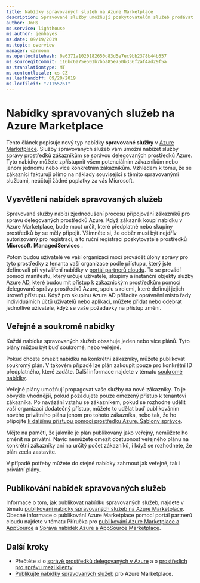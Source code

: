```yaml
---
title: Nabídky spravovaných služeb na Azure Marketplace
description: Spravované služby umožňují poskytovatelům služeb prodávat nabídky správy prostředků zákazníkům v Azure Marketplace.
author: JnHs
ms.service: lighthouse
ms.author: jenhayes
ms.date: 09/19/2019
ms.topic: overview
manager: carmonm
ms.openlocfilehash: 0a6371a1020182650d83d5e7ec9bb2378b44b557
ms.sourcegitcommit: 116bc6a75e501b7bba85e750b336f2af4ad29f5a
ms.translationtype: MT
ms.contentlocale: cs-CZ
ms.lasthandoff: 09/20/2019
ms.locfileid: "71155261"
---
```

# <a name="managed-services-offers-in-azure-marketplace"></a>Nabídky spravovaných služeb na Azure Marketplace

Tento článek popisuje nový typ nabídky **spravované služby** v [Azure Marketplace](https://azuremarketplace.microsoft.com). Služby spravovaných služeb vám umožní nabízet služby správy prostředků zákazníkům se správou delegovaných prostředků Azure. Tyto nabídky můžete zpřístupnit všem potenciálním zákazníkům nebo jenom jednomu nebo více konkrétním zákazníkům. Vzhledem k tomu, že se zákazníci fakturují přímo na náklady související s těmito spravovanými službami, neúčtují žádné poplatky za vás Microsoft.

## <a name="understand-managed-services-offers"></a>Vysvětlení nabídek spravovaných služeb

Spravované služby nabízí zjednodušení procesu připojování zákazníků pro správu delegovaných prostředků Azure. Když zákazník koupí nabídku v Azure Marketplace, bude moct určit, které předplatné nebo skupiny prostředků by se měly připojit. Všimněte si, že odběr musí být nejdřív autorizovaný pro registraci, a to ruční registrací poskytovatele prostředků **Microsoft. ManagedServices** .

Potom budou uživatelé ve vaší organizaci moci provádět úlohy správy pro tyto prostředky z tenanta vaší organizace podle přístupu, který jste definovali při vytváření nabídky v [portál partnerů cloudu](https://cloudpartner.azure.com/). To se provádí pomocí manifestu, který určuje uživatele, skupiny a instanční objekty služby Azure AD, které budou mít přístup k zákaznickým prostředkům pomocí delegované správy prostředků Azure, spolu s rolemi, které definují jejich úroveň přístupu. Když pro skupinu Azure AD přiřadíte oprávnění místo řady individuálních účtů uživatelů nebo aplikací, můžete přidat nebo odebrat jednotlivé uživatele, když se vaše požadavky na přístup změní.

## <a name="public-and-private-offers"></a>Veřejné a soukromé nabídky

Každá nabídka spravovaných služeb obsahuje jeden nebo více plánů. Tyto plány můžou být buď soukromé, nebo veřejné.

Pokud chcete omezit nabídku na konkrétní zákazníky, můžete publikovat soukromý plán. V takovém případě lze plán zakoupit pouze pro konkrétní ID předplatného, které zadáte. Další informace najdete v tématu [soukromé nabídky](https://docs.microsoft.com/azure/marketplace/private-offers).

Veřejné plány umožňují propagovat vaše služby na nové zákazníky. To je obvykle vhodnější, pokud požadujete pouze omezený přístup k tenantovi zákazníka. Po navázání vztahu se zákazníkem, pokud se rozhodne udělit vaší organizaci dodatečný přístup, můžete to udělat buď publikováním nového privátního plánu jenom pro tohoto zákazníka, nebo tak, že ho připojíte [k dalšímu přístupu pomocí prostředku Azure. Šablony správce](../how-to/onboard-customer.md).

Mějte na paměti, že jakmile je plán publikovaný jako veřejný, nemůžete ho změnit na privátní. Navíc nemůžete omezit dostupnost veřejného plánu na konkrétní zákazníky ani na určitý počet zákazníků, i když se rozhodnete, že plán zcela zastavíte.

V případě potřeby můžete do stejné nabídky zahrnout jak veřejné, tak i privátní plány.

## <a name="publish-managed-service-offers"></a>Publikování nabídek spravovaných služeb

Informace o tom, jak publikovat nabídku spravovaných služeb, najdete v tématu [publikování nabídky spravovaných služeb na Azure Marketplace](../how-to/publish-managed-services-offers.md). Obecné informace o publikování Azure Marketplace pomocí portál partnerů cloudu najdete v tématu Příručka pro [publikování Azure Marketplace a AppSource](https://docs.microsoft.com/azure/marketplace/marketplace-publishers-guide) a [Správa nabídek Azure a AppSource Marketplace](https://docs.microsoft.com/azure/marketplace/cloud-partner-portal/manage-offers/cpp-manage-offers).

## <a name="next-steps"></a>Další kroky

- Přečtěte si o [správě prostředků delegovaných v Azure](azure-delegated-resource-management.md) a o [prostředích pro správu mezi klienty](cross-tenant-management-experience.md).
- [Publikujte nabídky spravovaných služeb](../how-to/publish-managed-services-offers.md) pro Azure Marketplace.
